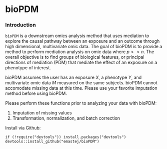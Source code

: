 bioPDM
======

### Introduction

`bioPDM`  is a downstream omics analysis method that uses mediation to explore the causal pathway
between an exposure and an outcome through high dimensional, multivariate
omic data. The goal of bioPDM is to provide a method to perform mediation analysis
on omic data where $p >> n$. The overall objective is to find groups of biological features,
or principal directions of mediation (PDM) that mediate the effect of an exposure on a phenotype
of interest. 

bioPDM assumes the user has an exposure $X$, a phenotype $Y$, and multivariate omic data 
$M$ measured on the same subjects. bioPDM cannot accomodate missing data at this time. Please use your
favorite imputation method before using bioPDM. 

Please perform these functions prior to analyzing your data with bioPDM: 

1. Imputation of missing values
2. Transformation, normalization, and batch correction


Install via Github:

    if (!require("devtools")) install.packages("devtools")
    devtools::install_github("emastej/bioPDM")

